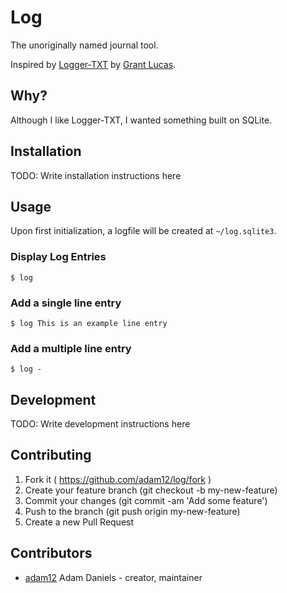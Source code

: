 # Log

The unoriginally named journal tool.

Inspired by [Logger-TXT](https://github.com/grantlucas/Logger-TXT) by [Grant Lucas](https://github.com/grantlucas).

## Why?

Although I like Logger-TXT, I wanted something built on SQLite.

## Installation


TODO: Write installation instructions here


## Usage

Upon first initialization, a logfile will be created at `~/log.sqlite3`.

### Display Log Entries

	$ log

### Add a single line entry

	$ log This is an example line entry

### Add a multiple line entry

	$ log -

## Development

TODO: Write development instructions here

## Contributing

1. Fork it ( https://github.com/adam12/log/fork )
2. Create your feature branch (git checkout -b my-new-feature)
3. Commit your changes (git commit -am 'Add some feature')
4. Push to the branch (git push origin my-new-feature)
5. Create a new Pull Request

## Contributors

- [adam12](https://github.com/adam12) Adam Daniels - creator, maintainer
